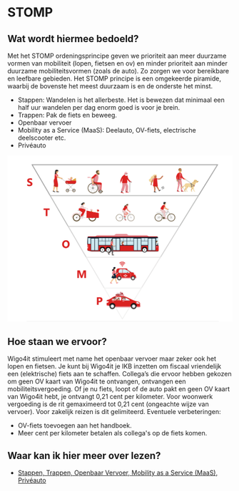 # STOMP

## Wat wordt hiermee bedoeld?
Met het STOMP ordeningsprincipe geven we prioriteit aan meer duurzame vormen van mobiliteit (lopen, fietsen en ov) en minder prioriteit aan minder duurzame mobiliteitsvormen (zoals de auto). Zo zorgen we voor bereikbare en leefbare gebieden.
Het STOMP principe is een omgekeerde piramide, waarbij de bovenste het meest duurzaam is en de onderste het minst.

- Stappen: Wandelen is het allerbeste. Het is bewezen dat minimaal een half uur wandelen per dag enorm goed is voor je brein.
- Trappen: Pak de fiets en beweeg.
- Openbaar vervoer
- Mobility as a Service (MaaS): Deelauto, OV-fiets, electrische deelscooter etc.
- Privéauto

![alt text](wiki/stomp.png)

## Hoe staan we ervoor?
Wigo4it stimuleert met name het openbaar vervoer maar zeker ook het lopen en fietsen. Je kunt bij Wigo4it je IKB inzetten om fiscaal vriendelijk een (elektrische) fiets aan te schaffen.
Collega’s die ervoor hebben gekozen om geen OV kaart van Wigo4it te ontvangen, ontvangen een mobiliteitsvergoeding. Of je nu fiets, loopt of de auto pakt en geen OV kaart van Wigo4it hebt, je ontvangt 0,21 cent per kilometer.
Voor woonwerk vergoeding is de rit gemaximeerd tot 0,21 cent (ongeachte wijze van vervoer). Voor zakelijk reizen is dit gelimiteerd. Eventuele verbeteringen:

- OV-fiets toevoegen aan het handboek.
- Meer cent per kilometer betalen als collega's op de fiets komen.

## Waar kan ik hier meer over lezen?
- <a href="https://www.wegenwiki.nl/STOMP#:~:text=Het%20STOMP%20principe%20is%20een,en%20ten%20slotte%20de%20Priv%C3%A9auto." target="_blank">Stappen, Trappen, Openbaar Vervoer, Mobility as a Service (MaaS), Privéauto</a>